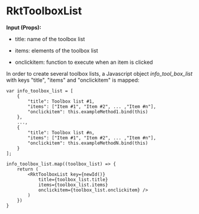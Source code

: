 # RktToolboxList

**Input (Props):**

* title: name of the toolbox list

* items: elements of the toolbox list

* onclickitem: function to execute when an item is clicked


In order to create several toolbox lists, a Javascript object *info_tool_box_list* with keys "title", "items" and "onclickitem" is mapped:

```
var info_toolbox_list = [
    {
        "title": Toolbox list #1, 
        "items": ["Item #1", "Item #2", ... ,"Item #n"],
        "onclickitem": this.exampleMethod1.bind(this)
    },
    ..., 
    {
        "title": Toolbox list #n, 
        "items": ["Item #1", "Item #2", ... ,"Item #n"],
        "onclickitem": this.exampleMethodN.bind(this)
    }
];

info_toolbox_list.map((toolbox_list) => {
    return (
        <RktToolboxList key={newId()}
            title={toolbox_list.title}
            items={toolbox_list.items}
            onclickitem={toolbox_list.onclickitem} />
        )
    })
}
```